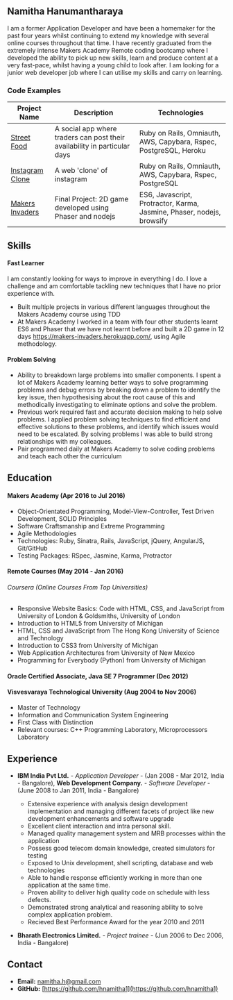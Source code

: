 ## Namitha Hanumantharaya

I am a former Application Developer and have been a homemaker for the past four years whilst continuing to extend my knowledge with several online courses throughout that time. I have recently graduated from the extremely intense Makers Academy Remote coding bootcamp where I developed the ability to pick up new skills, learn and produce content at a very fast-pace, whilst having a young child to look after. I am looking for a junior web developer job where I can utilise my skills and carry on learning.

### Code Examples

| Project Name        | Description         | Technologies        |
|-------------------------|-------------------------|-------------------------|
| [Street Food](https://github.com/hnamitha1/streetFood)| A social app where traders can post their availability in particular days | Ruby on Rails, Omniauth, AWS, Capybara, Rspec, PostgreSQL, Heroku |
| [Instagram Clone](https://github.com/hnamitha1/Photogram) | A web 'clone' of instagram                                                        | Ruby on Rails, Omniauth, AWS, Capybara, Rspec, PostgreSQL                    |
| [Makers Invaders](https://github.com/hnamitha1/final-project-makers)               | Final Project: 2D game developed using Phaser and nodejs                                                          | ES6, Javascript, Protractor, Karma, Jasmine, Phaser, nodejs, browsify               |


## Skills

#### Fast Learner

I am constantly looking for ways to improve in everything I do. I love a challenge and am comfortable tackling new techniques that I have no prior experience with.

- Built multiple projects in various different languages throughout the Makers Academy course using TDD
- At Makers Academy I worked in a team with four other students learnt ES6 and Phaser that we have not learnt before and built a 2D game in 12 days https://makers-invaders.herokuapp.com/, using Agile methodology. 

#### Problem Solving

- Ability to breakdown large problems into smaller components. I spent a lot of Makers Academy learning better ways to solve programming problems and debug errors by breaking down a problem to identify the key issue, then hypothesising about the root cause of this and methodically investigating to eliminate options and solve the problem. 
- Previous work required fast and accurate decision making to help solve problems. I applied problem solving techniques to find efficient and effective solutions to these problems, and identify which issues would need to be escalated. By solving problems I was able to build strong relationships with my colleagues.
- Pair programmed daily at Makers Academy to solve coding problems and teach each other the curriculum

## Education

#### Makers Academy (Apr 2016 to Jul 2016)

- Object-Orientated Programming, Model-View-Controller, Test Driven Development, SOLID Principles
- Software Craftsmanship and Extreme Programming
- Agile Methodologies
- Technologies: Ruby, Sinatra, Rails, JavaScript, jQuery, AngularJS, Git/GitHub
- Testing Packages: RSpec, Jasmine, Karma, Protractor

#### Remote Courses (May 2014 - Jan 2016)

###### Coursera (Online Courses From Top Universities)

- Responsive Website Basics: Code with HTML, CSS, and JavaScript from University of London & Goldsmiths, University of London
- Introduction to HTML5 from University of Michigan 
- HTML, CSS and JavaScript from  The Hong Kong University of Science and Technology
- Introduction to CSS3 from  University of Michigan
- Web Application Architectures from  University of New Mexico
- Programming for Everybody (Python) from University of Michigan

#### Oracle Certified Associate, Java SE 7 Programmer (Dec 2012)

#### Visvesvaraya Technological University (Aug 2004 to Nov 2006)

- Master of Technology
- Information and Communication System Engineering
- First Class with Distinction
- Relevant courses: C++ Programming Laboratory, Microprocessors Laboratory


## Experience
- **IBM India Pvt Ltd.** - *Application Developer* - (Jan 2008 - Mar 2012, India - Bangalore), **Web Development Company.** - *Software Developer* - (June 2008 to Jan 2011, India - Bangalore)
    * Extensive experience with analysis design development implementation and managing different facets of project like new development enhancements and software upgrade
    * Excellent client interaction and intra personal skill.
    * Managed quality management system and MRB processes within the application
    * Possess good telecom domain knowledge, created simulators for testing
    * Exposed to Unix development, shell scripting, database and web technologies
    * Able to handle response efficiently working in more than one application at the same time.
    * Proven ability to deliver high quality code on schedule with less defects.
    * Demonstrated strong analytical and reasoning ability to solve complex application problem.
    * Recieved Best Performance Award for the year 2010 and 2011
 
- **Bharath Electronics Limited.** - *Project trainee* - (Jun 2006 to Dec 2006, India - Bangalore)
    
## Contact

- **Email:** namitha.h@gmail.com
- **GitHub:** [https://github.com/hnamitha1](https://github.com/hnamitha1)



 
